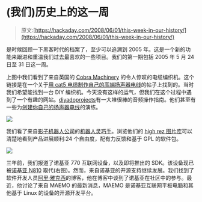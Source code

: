 # (我们)历史上的这一周

> 原文:[https://hackaday.com/2008/06/01/this-week-in-our-history/](https://hackaday.com/2008/06/01/this-week-in-our-history/)

是时候回顾一下黑客时代的档案了，至少可以追溯到 2005 年。这是一个新的功能来跟进和重温我们过去最喜欢的一些项目。我们的第一期包括 2005 年 5 月 24 日至 31 日这一周。

上图中我们看到了来自英国的 [Cobra Machinery](http://www.cobrabraids.co.uk/) 的令人惊叹的电缆编织机。这个链接是在一个关于[用 cat5 电缆制作自己的高端扬声器电线](http://www.hackaday.com/2005/05/26/cat-5-speaker-cables/)的帖子上找到的。当时我们希望能找到一台 DIY 编织机。今天没有这样的运气，但我们在这个过程中遇到了一个有趣的网站。[diyadoprojects](http://diyaudioprojects.com/index.htm)有一大堆很棒的音频操作指南。他们甚至有一些为[创建你自己的扬声器电线](http://diyaudioprojects.com/Power/power.htm)的演练。

![](../Images/0a33615a08598831ed3dfc6a9b500320.png)

我们看了来自[影子机器人公司](http://www.shadowrobot.com/)的[机器人灵巧手](http://www.hackaday.com/2005/05/24/shadows-dexterous-hand/)。浏览他们的 [high rez 图片库](http://www.shadowrobot.com/hand/pictures.shtml)可以清楚地看到产品进展顺利:24 个自由度，配有力反馈和基于 GPL 的软件包。

![](../Images/68aebd0c4d7d2be6e15a188b34bfbbc7.png)

三年前，我们报道了诺基亚 770 互联网设备，以及即将推出的 SDK。该设备现已被[诺基亚 N810](http://www.mahalo.com/Nokia_N810) 取代(右图)。然而，来自诺基亚的开源支持继续发展。我们找到了软件开发人员[阿里·雅克西](http://jaaksi.blogspot.com/)的博客，他在博客中谈到了诺基亚在社区中的参与。最近，他讨论了来自 MAEMO 的最新消息，MAEMO 是诺基亚互联网平板电脑和其他基于 Linux 的设备的开源开发平台。